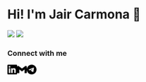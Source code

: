# Hi! I'm Jair Carmona :wave:	
<img src='https://img.shields.io/badge/-ReactJs-61DAFB?logo=react&logoColor=black' />
<img src='https://img.shields.io/badge/-React%20Router-CA4245?logo=react-router&logoColor=black' />



### Connect with me
[<img align="left" alt="jair-carmona | LinkedIn" width="22px" src="./linkedin.svg" />][linkedin] 
[<img align="left" alt="jair-carmona | Gmail" width="22px" src="./gmail.svg" />][gmail] 
[<img align="left" alt="letgetrekt2 | Telegram" width="22px" src="./telegram.svg" />][telegram] 






















[linkedin]: https://www.linkedin.com/in/jair-carmona/
[gmail]: mailto:jair.carmona87@gmail.com
[telegram]: https://t.me/letsgetrekt2
